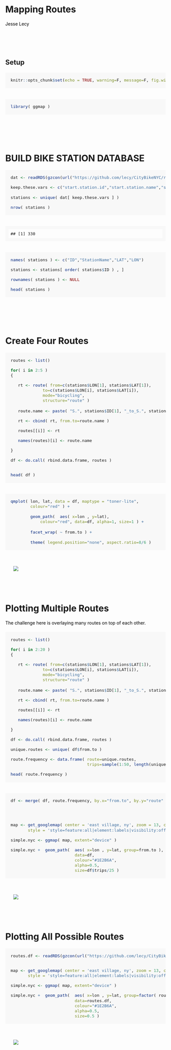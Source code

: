 # Mapping Routes
Jesse Lecy  


## Setup


```r
knitr::opts_chunk$set(echo = TRUE, warning=F, message=F, fig.width=10)
```


```r
library( ggmap )
```



# BUILD BIKE STATION DATABASE


```r
dat <- readRDS(gzcon(url("https://github.com/lecy/CityBikeNYC/raw/master/DATA/bikes.rds")))

keep.these.vars <- c("start.station.id","start.station.name","start.station.latitude","start.station.longitude")

stations <- unique( dat[ keep.these.vars ] )

nrow( stations )
```

```
## [1] 330
```

```r
names( stations ) <- c("ID","StationName","LAT","LON")

stations <- stations[ order( stations$ID ) , ]

rownames( stations ) <- NULL

head( stations )
```

<div data-pagedtable="false">
  <script data-pagedtable-source type="application/json">
{"columns":[{"label":["ID"],"name":[1],"type":["int"],"align":["right"]},{"label":["StationName"],"name":[2],"type":["fctr"],"align":["left"]},{"label":["LAT"],"name":[3],"type":["dbl"],"align":["right"]},{"label":["LON"],"name":[4],"type":["dbl"],"align":["right"]}],"data":[{"1":"72","2":"W 52 St & 11 Ave","3":"40.76727","4":"-73.99393"},{"1":"79","2":"Franklin St & W Broadway","3":"40.71912","4":"-74.00667"},{"1":"82","2":"St James Pl & Pearl St","3":"40.71117","4":"-74.00017"},{"1":"83","2":"Atlantic Ave & Fort Greene Pl","3":"40.68383","4":"-73.97632"},{"1":"116","2":"W 17 St & 8 Ave","3":"40.74178","4":"-74.00150"},{"1":"119","2":"Park Ave & St Edwards St","3":"40.69609","4":"-73.97803"}],"options":{"columns":{"min":{},"max":[10]},"rows":{"min":[10],"max":[10]},"pages":{}}}
  </script>
</div>



# Create Four Routes


```r
routes <- list()

for( i in 2:5 )
{

   rt <- route( from=c(stations$LON[1], stations$LAT[1]), 
             to=c(stations$LON[i], stations$LAT[i]), 
             mode="bicycling",
             structure="route" )
   
   route.name <- paste( "S.", stations$ID[1], "_to_S.", stations$ID[i], sep="" )

   rt <- cbind( rt, from.to=route.name )

   routes[[i]] <- rt

   names(routes)[i] <- route.name

}

df <- do.call( rbind.data.frame, routes )


head( df )
```

<div data-pagedtable="false">
  <script data-pagedtable-source type="application/json">
{"columns":[{"label":["m"],"name":[1],"type":["dbl"],"align":["right"]},{"label":["km"],"name":[2],"type":["dbl"],"align":["right"]},{"label":["miles"],"name":[3],"type":["dbl"],"align":["right"]},{"label":["seconds"],"name":[4],"type":["dbl"],"align":["right"]},{"label":["minutes"],"name":[5],"type":["dbl"],"align":["right"]},{"label":["hours"],"name":[6],"type":["dbl"],"align":["right"]},{"label":["leg"],"name":[7],"type":["int"],"align":["right"]},{"label":["lon"],"name":[8],"type":["dbl"],"align":["right"]},{"label":["lat"],"name":[9],"type":["dbl"],"align":["right"]},{"label":["from.to"],"name":[10],"type":["fctr"],"align":["left"]}],"data":[{"1":"149","2":"0.149","3":"0.0925886","4":"26","5":"0.4333333","6":"0.007222222","7":"1","8":"-73.99576","9":"40.76799","10":"S.72_to_S.79"},{"1":"36","2":"0.036","3":"0.0223704","4":"60","5":"1.0000000","6":"0.016666667","7":"2","8":"-73.99492","9":"40.76917","10":"S.72_to_S.79"},{"1":"1144","2":"1.144","3":"0.7108816","4":"206","5":"3.4333333","6":"0.057222222","7":"3","8":"-73.99529","9":"40.76932","10":"S.72_to_S.79"},{"1":"1501","2":"1.501","3":"0.9327214","4":"257","5":"4.2833333","6":"0.071388889","7":"4","8":"-74.00256","9":"40.76073","10":"S.72_to_S.79"},{"1":"2734","2":"2.734","3":"1.6989076","4":"475","5":"7.9166667","6":"0.131944444","7":"5","8":"-74.00803","9":"40.74847","10":"S.72_to_S.79"},{"1":"52","2":"0.052","3":"0.0323128","4":"66","5":"1.1000000","6":"0.018333333","7":"6","8":"-74.01161","9":"40.72423","10":"S.72_to_S.79"}],"options":{"columns":{"min":{},"max":[10]},"rows":{"min":[10],"max":[10]},"pages":{}}}
  </script>
</div>

```r
qmplot( lon, lat, data = df, maptype = "toner-lite",
        colour="red" ) + 
  
        geom_path(  aes( x=lon , y=lat), 
            colour="red", data=df, alpha=1, size=1 ) +
  
        facet_wrap( ~ from.to ) +
  
        theme( legend.position="none", aspect.ratio=8/6 ) 
```

![](Mapping_Routes_files/figure-html/unnamed-chunk-3-1.png)<!-- -->



# Plotting Multiple Routes

The challenge here is overlaying many routes on top of each other. 



```r
routes <- list()

for( i in 2:20 )
{

   rt <- route( from=c(stations$LON[1], stations$LAT[1]), 
             to=c(stations$LON[i], stations$LAT[i]), 
             mode="bicycling",
             structure="route" )
   
   route.name <- paste( "S.", stations$ID[1], "_to_S.", stations$ID[i], sep="" )

   rt <- cbind( rt, from.to=route.name )

   routes[[i]] <- rt

   names(routes)[i] <- route.name

}

df <- do.call( rbind.data.frame, routes )

unique.routes <- unique( df$from.to )

route.frequency <- data.frame( route=unique.routes, 
                               trips=sample(1:50, length(unique.routes) ) )

head( route.frequency )
```

<div data-pagedtable="false">
  <script data-pagedtable-source type="application/json">
{"columns":[{"label":["route"],"name":[1],"type":["fctr"],"align":["left"]},{"label":["trips"],"name":[2],"type":["int"],"align":["right"]}],"data":[{"1":"S.72_to_S.79","2":"27"},{"1":"S.72_to_S.82","2":"50"},{"1":"S.72_to_S.83","2":"30"},{"1":"S.72_to_S.116","2":"37"},{"1":"S.72_to_S.119","2":"49"},{"1":"S.72_to_S.120","2":"18"}],"options":{"columns":{"min":{},"max":[10]},"rows":{"min":[10],"max":[10]},"pages":{}}}
  </script>
</div>

```r
df <- merge( df, route.frequency, by.x="from.to", by.y="route" )




map <- get_googlemap( center = 'east village, ny', zoom = 13, col="bw",
       style = 'style=feature:all|element:labels|visibility:off' )

simple.nyc <- ggmap( map, extent="device" )

simple.nyc +  geom_path(  aes( x=lon , y=lat, group=from.to ), 
                          data=df, 
                          colour="#1E2B6A", 
                          alpha=0.5, 
                          size=df$trips/25 )
```

![](Mapping_Routes_files/figure-html/unnamed-chunk-4-1.png)<!-- -->



# Plotting All Possible Routes


```r
routes.df <- readRDS(gzcon(url("https://github.com/lecy/CityBikeNYC/raw/master/DATA/ALL_ROUTES_DF.rds")))


map <- get_googlemap( center = 'east village, ny', zoom = 13, col="bw",
       style = 'style=feature:all|element:labels|visibility:off' )

simple.nyc <- ggmap( map, extent="device" )

simple.nyc +  geom_path(  aes( x=lon , y=lat, group=factor( route ) ), 
                          data=routes.df, 
                          colour="#1E2B6A", 
                          alpha=0.5,
                          size=0.5 )
```

![](Mapping_Routes_files/figure-html/unnamed-chunk-5-1.png)<!-- -->






<style type="text/css">
p {
color: black;
margin: 0 0 20px 0;
}

td {
    padding: 3px 10px 3px 10px;
    text-align: center;
}

table
{ 
    margin-left: auto;
    margin-right: auto;
    margin-top:80px;
    margin-bottom:100px;
}

h1, h2{
  margin-top:100px;
  margin-bottom:20px;
}

H5{
    text-align: center;
    color: gray;
    font-size:0.8em;
}

img {
    max-width: 90%;
    display: block;
    margin-right: auto;
    margin-left: auto;
    margin-top:30px;
    margin-bottom:20px;
}

pre {
  overflow-x: auto;
}

pre code {
   display: block; 
   padding: 0.5em;
   margin-bottom:20px;
}

code {
  font-size: 92%;
  border: 10px solid #F8F8F8;
  margin-bottom: 2px;
}

code[class] {
  background-color: #F8F8F8;
}

</style>


